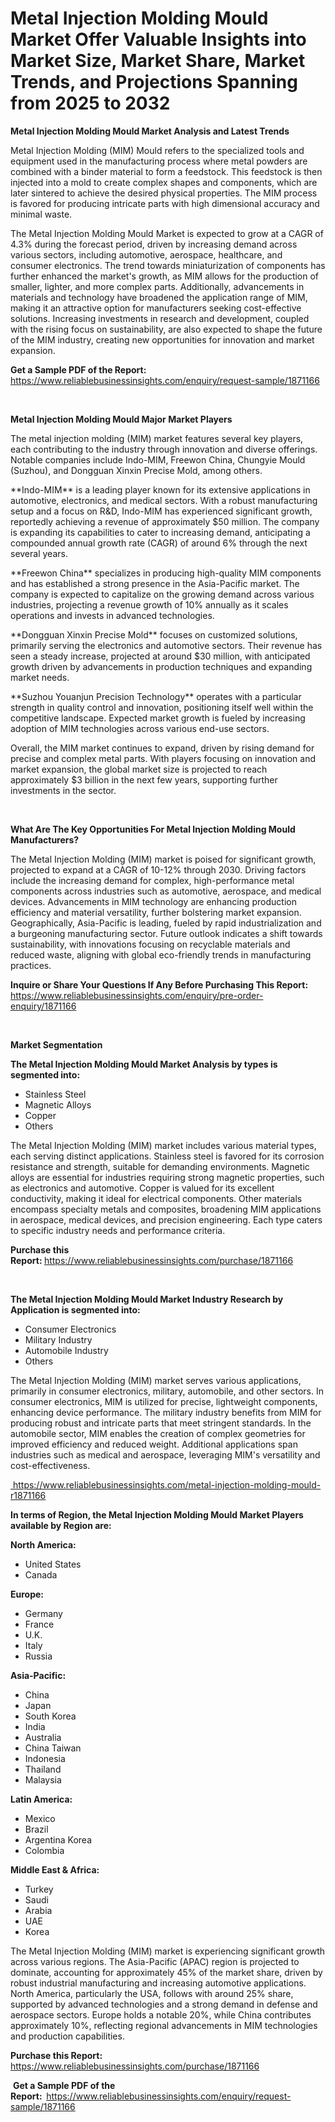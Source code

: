 <p><h1>Metal Injection Molding Mould Market Offer Valuable Insights into Market Size, Market Share, Market Trends, and Projections Spanning from 2025 to 2032</h1></p><p><strong>Metal Injection Molding Mould Market Analysis and Latest Trends</strong></p>
<p><p>Metal Injection Molding (MIM) Mould refers to the specialized tools and equipment used in the manufacturing process where metal powders are combined with a binder material to form a feedstock. This feedstock is then injected into a mold to create complex shapes and components, which are later sintered to achieve the desired physical properties. The MIM process is favored for producing intricate parts with high dimensional accuracy and minimal waste.</p><p>The Metal Injection Molding Mould Market is expected to grow at a CAGR of 4.3% during the forecast period, driven by increasing demand across various sectors, including automotive, aerospace, healthcare, and consumer electronics. The trend towards miniaturization of components has further enhanced the market's growth, as MIM allows for the production of smaller, lighter, and more complex parts. Additionally, advancements in materials and technology have broadened the application range of MIM, making it an attractive option for manufacturers seeking cost-effective solutions. Increasing investments in research and development, coupled with the rising focus on sustainability, are also expected to shape the future of the MIM industry, creating new opportunities for innovation and market expansion.</p></p>
<p><strong>Get a Sample PDF of the Report:&nbsp;</strong> <a href="https://www.reliablebusinessinsights.com/enquiry/request-sample/1871166?utm_campaign=62&utm_medium=2&utm_source=Github&utm_content=ia&utm_term=12042025&utm_id=metal-injection-molding-mould">https://www.reliablebusinessinsights.com/enquiry/request-sample/1871166</a></p>
<p>&nbsp;</p>
<p><strong>Metal Injection Molding Mould Major Market Players</strong></p>
<p><p>The metal injection molding (MIM) market features several key players, each contributing to the industry through innovation and diverse offerings. Notable companies include Indo-MIM, Freewon China, Chungyie Mould (Suzhou), and Dongguan Xinxin Precise Mold, among others.</p><p>**Indo-MIM** is a leading player known for its extensive applications in automotive, electronics, and medical sectors. With a robust manufacturing setup and a focus on R&D, Indo-MIM has experienced significant growth, reportedly achieving a revenue of approximately $50 million. The company is expanding its capabilities to cater to increasing demand, anticipating a compounded annual growth rate (CAGR) of around 6% through the next several years.</p><p>**Freewon China** specializes in producing high-quality MIM components and has established a strong presence in the Asia-Pacific market. The company is expected to capitalize on the growing demand across various industries, projecting a revenue growth of 10% annually as it scales operations and invests in advanced technologies.</p><p>**Dongguan Xinxin Precise Mold** focuses on customized solutions, primarily serving the electronics and automotive sectors. Their revenue has seen a steady increase, projected at around $30 million, with anticipated growth driven by advancements in production techniques and expanding market needs.</p><p>**Suzhou Youanjun Precision Technology** operates with a particular strength in quality control and innovation, positioning itself well within the competitive landscape. Expected market growth is fueled by increasing adoption of MIM technologies across various end-use sectors.</p><p>Overall, the MIM market continues to expand, driven by rising demand for precise and complex metal parts. With players focusing on innovation and market expansion, the global market size is projected to reach approximately $3 billion in the next few years, supporting further investments in the sector.</p></p>
<p>&nbsp;</p>
<p><strong>What Are The Key Opportunities For Metal Injection Molding Mould Manufacturers?</strong></p>
<p><p>The Metal Injection Molding (MIM) market is poised for significant growth, projected to expand at a CAGR of 10-12% through 2030. Driving factors include the increasing demand for complex, high-performance metal components across industries such as automotive, aerospace, and medical devices. Advancements in MIM technology are enhancing production efficiency and material versatility, further bolstering market expansion. Geographically, Asia-Pacific is leading, fueled by rapid industrialization and a burgeoning manufacturing sector. Future outlook indicates a shift towards sustainability, with innovations focusing on recyclable materials and reduced waste, aligning with global eco-friendly trends in manufacturing practices.</p></p>
<p><strong>Inquire or Share Your Questions If Any Before Purchasing This Report:</strong> <a href="https://www.reliablebusinessinsights.com/enquiry/pre-order-enquiry/1871166?utm_campaign=62&utm_medium=2&utm_source=Github&utm_content=ia&utm_term=12042025&utm_id=metal-injection-molding-mould">https://www.reliablebusinessinsights.com/enquiry/pre-order-enquiry/1871166</a></p>
<p>&nbsp;</p>
<p><strong>Market Segmentation</strong></p>
<p><strong>The Metal Injection Molding Mould Market Analysis by types is segmented into:</strong></p>
<p><ul><li>Stainless Steel</li><li>Magnetic Alloys</li><li>Copper</li><li>Others</li></ul></p>
<p><p>The Metal Injection Molding (MIM) market includes various material types, each serving distinct applications. Stainless steel is favored for its corrosion resistance and strength, suitable for demanding environments. Magnetic alloys are essential for industries requiring strong magnetic properties, such as electronics and automotive. Copper is valued for its excellent conductivity, making it ideal for electrical components. Other materials encompass specialty metals and composites, broadening MIM applications in aerospace, medical devices, and precision engineering. Each type caters to specific industry needs and performance criteria.</p></p>
<p><strong>Purchase this Report:&nbsp;</strong><a href="https://www.reliablebusinessinsights.com/purchase/1871166?utm_campaign=62&utm_medium=2&utm_source=Github&utm_content=ia&utm_term=12042025&utm_id=metal-injection-molding-mould">https://www.reliablebusinessinsights.com/purchase/1871166</a></p>
<p>&nbsp;</p>
<p><strong>The Metal Injection Molding Mould Market Industry Research by Application is segmented into:</strong></p>
<p><ul><li>Consumer Electronics</li><li>Military Industry</li><li>Automobile Industry</li><li>Others</li></ul></p>
<p><p>The Metal Injection Molding (MIM) market serves various applications, primarily in consumer electronics, military, automobile, and other sectors. In consumer electronics, MIM is utilized for precise, lightweight components, enhancing device performance. The military industry benefits from MIM for producing robust and intricate parts that meet stringent standards. In the automobile sector, MIM enables the creation of complex geometries for improved efficiency and reduced weight. Additional applications span industries such as medical and aerospace, leveraging MIM's versatility and cost-effectiveness.</p></p>
<p><a href="https://www.reliablebusinessinsights.com/metal-injection-molding-mould-r1871166?utm_campaign=62&utm_medium=2&utm_source=Github&utm_content=ia&utm_term=12042025&utm_id=metal-injection-molding-mould">&nbsp;https://www.reliablebusinessinsights.com/metal-injection-molding-mould-r1871166</a></p>
<p><strong>In terms of Region, the Metal Injection Molding Mould Market Players available by Region are:</strong></p>
<p>
    <p> <strong> North America: </strong>
        <ul>
            <li>United States</li>
            <li>Canada</li>
        </ul>
        </p> 
    <p> <strong> Europe: </strong>
        <ul>
            <li>Germany</li>
            <li>France</li>
            <li>U.K.</li>
            <li>Italy</li>
            <li>Russia</li>
        </ul>
        </p> 
    <p> <strong> Asia-Pacific: </strong>
        <ul>
            <li>China</li>
            <li>Japan</li>
            <li>South Korea</li>
            <li>India</li>
            <li>Australia</li>
            <li>China Taiwan</li>
            <li>Indonesia</li>
            <li>Thailand</li>
            <li>Malaysia</li>
        </ul>
        </p> 
    <p> <strong> Latin America: </strong>
        <ul>
            <li>Mexico</li>
            <li>Brazil</li>
            <li>Argentina Korea</li>
            <li>Colombia</li>
        </ul>
        </p> 
    <p> <strong> Middle East & Africa: </strong>
        <ul>
            <li>Turkey</li>
            <li>Saudi</li>
            <li>Arabia</li>
            <li>UAE</li>
            <li>Korea</li>
        </ul>
    </p>
    </p>
<p><p>The Metal Injection Molding (MIM) market is experiencing significant growth across various regions. The Asia-Pacific (APAC) region is projected to dominate, accounting for approximately 45% of the market share, driven by robust industrial manufacturing and increasing automotive applications. North America, particularly the USA, follows with around 25% share, supported by advanced technologies and a strong demand in defense and aerospace sectors. Europe holds a notable 20%, while China contributes approximately 10%, reflecting regional advancements in MIM technologies and production capabilities.</p></p>
<p><strong>Purchase this Report: </strong><a href="https://www.reliablebusinessinsights.com/purchase/1871166?utm_campaign=62&utm_medium=2&utm_source=Github&utm_content=ia&utm_term=12042025&utm_id=metal-injection-molding-mould">https://www.reliablebusinessinsights.com/purchase/1871166</a></p>
<p>&nbsp;<strong>Get a Sample PDF of the Report:&nbsp;&nbsp;</strong><a href="https://www.reliablebusinessinsights.com/enquiry/request-sample/1871166?utm_campaign=62&utm_medium=2&utm_source=Github&utm_content=ia&utm_term=12042025&utm_id=metal-injection-molding-mould">https://www.reliablebusinessinsights.com/enquiry/request-sample/1871166</a></p>
<p><strong></strong></p>
<p><p></p><p></p><p></p></p>